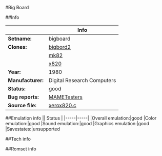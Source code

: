 #Big Board

##Info

||Info|
|-----|-----|
|**Setname:**|bigboard
|**Clones:**|[bigbord2](bigbord2.md)
||[mk82](mk82.md)
||[x820](x820.md)
|**Year:**|1980
|**Manufacturer:**|Digital Research Computers
|**Status:**|good
|**Bug reports:**|[MAMETesters](http://mametesters.org/view_all_set.php?type=1&temporary=y&search=xerox820.c)
|**Source file:**|[xerox820.c](https://github.com/mamedev/mame/blob/master/src/mess/drivers/xerox820.c)

##Emulation info
|| Status |
|-----|-----|
|Overall emulation:|good
|Color emulation:|good
|Sound emulation:|good
|Graphics emulation:|good
|Savestates:|unsupported

##Tech info

##Romset info

<!--- START OF EDITED COMMENT DO NOT TOUCH TEXT ABOVE-->
